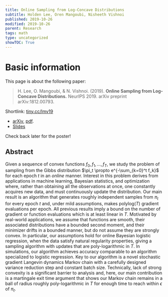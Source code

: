 ```yaml
---
title: Online Sampling from Log-Concave Distributions
subtitle: Holden Lee, Oren Mangoubi, Nisheeth Vishnoi
published: 2019-10-26
modified: 2019-10-26
parent: Research
tags: math
type: uncategorized
showTOC: True
---
```


# Basic information

This page is about the following paper:

> H. Lee, O. Mangoubi, & N. Vishnoi. (2019). **Online Sampling from Log-Concave Distributions.** NeurIPS 2019. arXiv preprint arXiv:1812.00793.

Shortlink: [tiny.cc/lmv19](http://tiny.cc/lmv19)

* [arXiv](https://arxiv.org/abs/1902.08179), [pdf](https://arxiv.org/pdf/1902.08179).
* [Slides](https://www.dropbox.com/s/eh8xhyezjgld3zm/Online_Sampling_slides.pptx?dl=0)

Check back later for the poster!

## Abstract

Given a sequence of convex functions $f_0, f_1, \ldots, f_T$, we study the problem of sampling from the Gibbs distribution $\pi_t \propto e^{-\sum_{k=0}^t f_k}$ for each epoch $t$ in an *online* manner. Interest in this problem derives from applications in machine learning, Bayesian statistics, and optimization where, rather than obtaining all the observations at once, one constantly acquires new data, and must continuously update the distribution. Our main result is an algorithm that generates roughly independent samples from $\pi_t$ for every epoch $t$ and, under mild assumptions, makes  $\mathrm{polylog}(T)$ gradient evaluations per epoch. All previous results imply a bound on the number of gradient or function evaluations which is at least linear in $T$. Motivated by real-world applications, we assume that functions are smooth, their associated distributions have a bounded second moment, and their minimizer drifts in a bounded manner, but do not assume they are strongly convex.  In particular, our assumptions hold for online Bayesian logistic regression, when the data satisfy natural regularity properties, giving a sampling algorithm with updates that are poly-logarithmic in $T$.  In simulations, our algorithm achieves accuracy comparable to an algorithm specialized to logistic regression.  Key to our algorithm is a novel stochastic gradient Langevin dynamics Markov chain with a carefully designed variance reduction step and constant batch size. Technically, lack of strong convexity is a significant barrier to analysis and, here, our main contribution is a martingale exit time argument that shows our Markov chain remains in a ball of radius roughly poly-logarithmic in $T$ for enough time to reach within $\epsilon$ of $\pi_t$.
